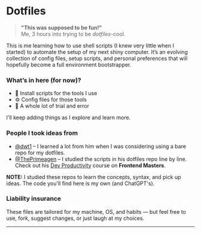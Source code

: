 # Dotfiles

> **"This was supposed to be fun!"**  
> Me, 3 hours into trying to be _dotfiles_-cool.

This is me learning how to use shell scripts (I knew very little when I started) to automate the setup of my next shiny computer. It’s an evolving collection of config files, setup scripts, and personal preferences that will hopefully become a full environment bootstrapper.

### What’s in here (for now)?

- 🐚 Install scripts for the tools I use
- ⚙️ Config files for those tools
- 🧪 A whole lot of trial and error

I'll keep adding things as I explore and learn more.

### People I took ideas from

- [@dwt1](https://gitlab.com/dwt1) – I learned a lot from him when I was considering using a bare repo for my dotfiles.
- [@ThePrimeagen](https://github.com/ThePrimeagen) – I studied the scripts in his dotfiles repo line by line. Check out his [Dev Productivity](https://frontendmasters.com/courses/developer-productivity-v2/) course on **Frontend Masters**.

**NOTE:** I studied these repos to learn the concepts, syntax, and pick up ideas. The code you'll find here is my own (and ChatGPT's).

### Liability insurance

These files are tailored for my machine, OS, and habits — but feel free to use, fork, suggest changes, or just laugh at my choices.

---
